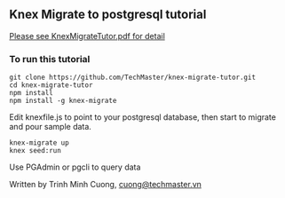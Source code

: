 ## Knex Migrate to postgresql tutorial

[Please see KnexMigrateTutor.pdf for detail](KnexMigrateTutor.pdf)

### To run this tutorial

```
git clone https://github.com/TechMaster/knex-migrate-tutor.git
cd knex-migrate-tutor
npm install
npm install -g knex-migrate
```
Edit knexfile.js to point to your postgresql database, then start to migrate and pour sample data.
```
knex-migrate up
knex seed:run
```

Use PGAdmin or pgcli to query data

Written by Trinh Minh Cuong, cuong@techmaster.vn
